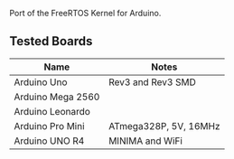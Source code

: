 Port of the FreeRTOS Kernel for Arduino.

## Tested Boards

Name               | Notes
------------------ | ---------------------
Arduino Uno        | Rev3 and Rev3 SMD
Arduino Mega 2560  |
Arduino Leonardo   |
Arduino Pro Mini   | ATmega328P, 5V, 16MHz
Arduino UNO R4     | MINIMA and WiFi
